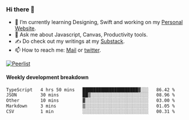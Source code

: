 ### Hi there 👋

- 🌱 I’m currently learning Designing, Swift and working on my [Personal Website](https://kvaishak.com/).
- 💬 Ask me about Javascript, Canvas,  Productivity tools. 
- :writing_hand: Do check out my writings at my [Substack](https://kvaishak.substack.com/).
- 📫 How to reach me: [Mail](mailto:vaishak.kaippanchery@gmail.com) or [twitter](https://twitter.com/kvaishack).

[![Peerlist](https://github-readme-badge.peerlist.io/api/vaishak)](https://peerlist.io/vaishak)

#### Weekly development breakdown

<!--START_SECTION:waka-->

```txt
TypeScript   4 hrs 50 mins   █████████████████████▓░░░   86.42 %
JSON         30 mins         ██▒░░░░░░░░░░░░░░░░░░░░░░   08.96 %
Other        10 mins         ▓░░░░░░░░░░░░░░░░░░░░░░░░   03.00 %
Markdown     3 mins          ▒░░░░░░░░░░░░░░░░░░░░░░░░   01.05 %
CSV          1 min           ░░░░░░░░░░░░░░░░░░░░░░░░░   00.31 %
```

<!--END_SECTION:waka-->
